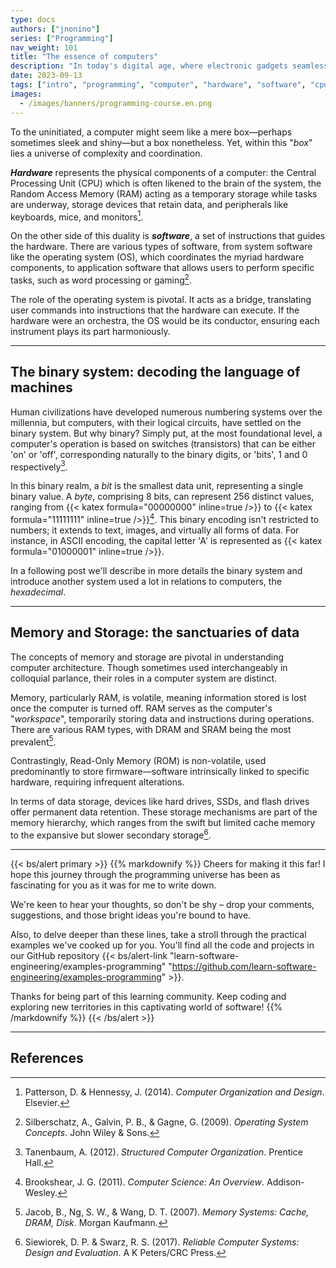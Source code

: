 ```yaml
---
type: docs
authors: ["jnonino"]
series: ["Programming"]
nav_weight: 101
title: "The essence of computers"
description: "In today's digital age, where electronic gadgets seamlessly integrate into our daily lives, understanding the bedrock upon which these marvels stand becomes not just an academic interest but a societal necessity. As we embark on this enlightening voyage into the heart of computers, we aim to demystify the intricate dance between the physical and the abstract, between the tangible hardware and the intangible software."
date: 2023-09-13
tags: ["intro", "programming", "computer", "hardware", "software", "cpu", "memory"]
images:
  - /images/banners/programming-course.en.png
---
```


To the uninitiated, a computer might seem like a mere box—perhaps sometimes sleek and shiny—but a box nonetheless. Yet, within this "*box*" lies a universe of complexity and coordination.

***Hardware*** represents the physical components of a computer: the Central Processing Unit (CPU) which is often likened to the brain of the system, the Random Access Memory (RAM) acting as a temporary storage while tasks are underway, storage devices that retain data, and peripherals like keyboards, mice, and monitors[^1].

On the other side of this duality is ***software***, a set of instructions that guides the hardware. There are various types of software, from system software like the operating system (OS), which coordinates the myriad hardware components, to application software that allows users to perform specific tasks, such as word processing or gaming[^2].

The role of the operating system is pivotal. It acts as a bridge, translating user commands into instructions that the hardware can execute. If the hardware were an orchestra, the OS would be its conductor, ensuring each instrument plays its part harmoniously.

---

## The binary system: decoding the language of machines

Human civilizations have developed numerous numbering systems over the millennia, but computers, with their logical circuits, have settled on the binary system. But why binary? Simply put, at the most foundational level, a computer's operation is based on switches (transistors) that can be either 'on' or 'off', corresponding naturally to the binary digits, or 'bits', 1 and 0 respectively[^3].

In this binary realm, a *bit* is the smallest data unit, representing a single binary value. A *byte*, comprising 8 bits, can represent 256 distinct values, ranging from {{< katex formula="00000000" inline=true />}} to {{< katex formula="11111111" inline=true />}}[^4]. This binary encoding isn't restricted to numbers; it extends to text, images, and virtually all forms of data. For instance, in ASCII encoding, the capital letter 'A' is represented as {{< katex formula="01000001" inline=true />}}.

In a following post we'll describe in more details the binary system and introduce another system used a lot in relations to computers, the *hexadecimal*.

---

## Memory and Storage: the sanctuaries of data

The concepts of memory and storage are pivotal in understanding computer architecture. Though sometimes used interchangeably in colloquial parlance, their roles in a computer system are distinct.

Memory, particularly RAM, is volatile, meaning information stored is lost once the computer is turned off. RAM serves as the computer's "*workspace*", temporarily storing data and instructions during operations. There are various RAM types, with DRAM and SRAM being the most prevalent[^5].

Contrastingly, Read-Only Memory (ROM) is non-volatile, used predominantly to store firmware—software intrinsically linked to specific hardware, requiring infrequent alterations.

In terms of data storage, devices like hard drives, SSDs, and flash drives offer permanent data retention. These storage mechanisms are part of the memory hierarchy, which ranges from the swift but limited cache memory to the expansive but slower secondary storage[^6].

---

{{< bs/alert primary >}}
{{% markdownify %}}
Cheers for making it this far! I hope this journey through the programming universe has been as fascinating for you as it was for me to write down.

We're keen to hear your thoughts, so don't be shy – drop your comments, suggestions, and those bright ideas you're bound to have.

Also, to delve deeper than these lines, take a stroll through the practical examples we've cooked up for you. You'll find all the code and projects in our GitHub repository {{< bs/alert-link "learn-software-engineering/examples-programming" "https://github.com/learn-software-engineering/examples-programming" >}}.

Thanks for being part of this learning community. Keep coding and exploring new territories in this captivating world of software!
{{% /markdownify %}}
{{< /bs/alert >}}

---

## References

[^1]: Patterson, D. & Hennessy, J. (2014). *Computer Organization and Design*. Elsevier.
[^2]: Silberschatz, A., Galvin, P. B., & Gagne, G. (2009). *Operating System Concepts*. John Wiley & Sons.
[^3]: Tanenbaum, A. (2012). *Structured Computer Organization*. Prentice Hall.
[^4]: Brookshear, J. G. (2011). *Computer Science: An Overview*. Addison-Wesley.
[^5]: Jacob, B., Ng, S. W., & Wang, D. T. (2007). *Memory Systems: Cache, DRAM, Disk*. Morgan Kaufmann.
[^6]: Siewiorek, D. P. & Swarz, R. S. (2017). *Reliable Computer Systems: Design and Evaluation*. A K Peters/CRC Press.

